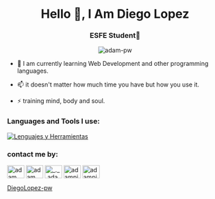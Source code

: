 <h1 align="center">Hello 👋, I Am Diego Lopez</h1>
<h3 align="center">ESFE Student🌟</h3>

<p align="center"><img src="https://github.com/Adam-pw/Adam-pw/blob/main/animation_500_kxa883sd.gif" alt="adam-pw" /></p>

- 🌱 I am currently learning Web Development and other programming languages.

- 📫 it doesn't matter how much time you have but how you use it. 

- ⚡ training mind, body and soul.

<h3 align="left">Languages and Tools I use:</h3>
<p align="left">
    <a href="https://skillicons.dev/icons?i=js,html,css,java,cs,cpp,dotnet,mysql,sql">
        <img src="https://skillicons.dev/icons?i=js,html,css,java,cs,cpp,dotnet,mysql,sql" alt="Lenguajes y Herramientas">
    </a>
</p>

<h3 align="left">contact me by:</h3>
<p align="left">
    <a href="https://www.linkedin.com/in/adam-pithewan/" target="blank"><img align="center"
      src="https://raw.githubusercontent.com/rahuldkjain/github-profile-readme-generator/master/src/images/icons/Social/linked-in-alt.svg"
      alt="adam pithewan" height="30" width="40" /></a>
  <a href="https://fb.com/adam pithen wala" target="blank"><img align="center"
      src="https://raw.githubusercontent.com/rahuldkjain/github-profile-readme-generator/master/src/images/icons/Social/facebook.svg"
      alt="adam pithen wala" height="30" width="40" /></a>
  <a href="https://instagram.com/_._.adam._" target="blank"><img align="center"
      src="https://raw.githubusercontent.com/rahuldkjain/github-profile-readme-generator/master/src/images/icons/Social/instagram.svg"
      alt="_._.adam._" height="30" width="40" /></a>
  <a href="https://www.hackerrank.com/adampithewan" target="blank"><img align="center"
      src="https://raw.githubusercontent.com/rahuldkjain/github-profile-readme-generator/master/src/images/icons/Social/hackerrank.svg"
      alt="adampithewan" height="30" width="40" /></a>
 <a href="https://twitter.com/adam_pithenwala" target="blank"><img align="center"
      src="https://raw.githubusercontent.com/rahuldkjain/github-profile-readme-generator/master/src/images/icons/Social/twitter.svg"
      alt="adampithewan" height="30" width="40" /></a>
</p>

[DiegoLopez-pw](https://github.com/Diego-Edenilson-Martinez-Lopez)
